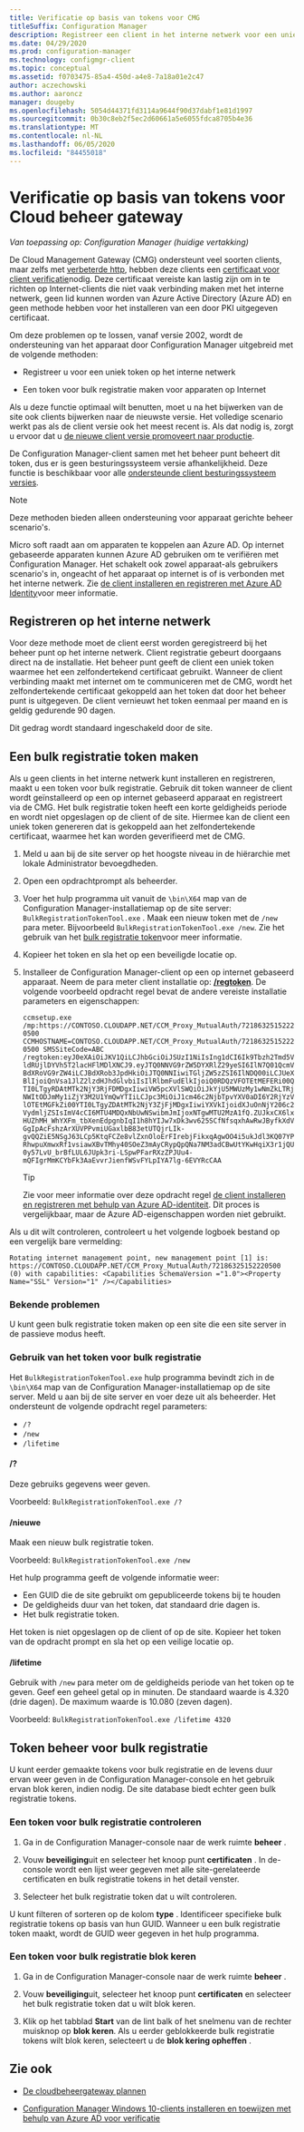 ```yaml
---
title: Verificatie op basis van tokens voor CMG
titleSuffix: Configuration Manager
description: Registreer een client in het interne netwerk voor een uniek token of maak een bulk registratie token voor apparaten op internet.
ms.date: 04/29/2020
ms.prod: configuration-manager
ms.technology: configmgr-client
ms.topic: conceptual
ms.assetid: f0703475-85a4-450d-a4e8-7a18a01e2c47
author: aczechowski
ms.author: aaroncz
manager: dougeby
ms.openlocfilehash: 5054d44371fd3114a9644f90d37dabf1e81d1997
ms.sourcegitcommit: 0b30c8eb2f5ec2d60661a5e6055fdca8705b4e36
ms.translationtype: MT
ms.contentlocale: nl-NL
ms.lasthandoff: 06/05/2020
ms.locfileid: "84455018"
---
```

# <a name="token-based-authentication-for-cloud-management-gateway"></a>Verificatie op basis van tokens voor Cloud beheer gateway

*Van toepassing op: Configuration Manager (huidige vertakking)*

<!--5686290-->

De Cloud Management Gateway (CMG) ondersteunt veel soorten clients, maar zelfs met [verbeterde http](../../plan-design/hierarchy/enhanced-http.md), hebben deze clients een [certificaat voor client verificatie](../manage/cmg/certificates-for-cloud-management-gateway.md#for-internet-based-clients-communicating-with-the-cloud-management-gateway)nodig. Deze certificaat vereiste kan lastig zijn om in te richten op Internet-clients die niet vaak verbinding maken met het interne netwerk, geen lid kunnen worden van Azure Active Directory (Azure AD) en geen methode hebben voor het installeren van een door PKI uitgegeven certificaat.

Om deze problemen op te lossen, vanaf versie 2002, wordt de ondersteuning van het apparaat door Configuration Manager uitgebreid met de volgende methoden:

- Registreer u voor een uniek token op het interne netwerk

- Een token voor bulk registratie maken voor apparaten op Internet

Als u deze functie optimaal wilt benutten, moet u na het bijwerken van de site ook clients bijwerken naar de nieuwste versie. Het volledige scenario werkt pas als de client versie ook het meest recent is. Als dat nodig is, zorgt u ervoor dat u [de nieuwe client versie promoveert naar productie](../manage/upgrade/test-client-upgrades.md#to-promote-the-new-client-to-production).

De Configuration Manager-client samen met het beheer punt beheert dit token, dus er is geen besturingssysteem versie afhankelijkheid. Deze functie is beschikbaar voor alle [ondersteunde client besturingssysteem versies](../../plan-design/configs/supported-operating-systems-for-clients-and-devices.md).

> [!NOTE]
> Deze methoden bieden alleen ondersteuning voor apparaat gerichte beheer scenario's.
>
> Micro soft raadt aan om apparaten te koppelen aan Azure AD. Op internet gebaseerde apparaten kunnen Azure AD gebruiken om te verifiëren met Configuration Manager. Het schakelt ook zowel apparaat-als gebruikers scenario's in, ongeacht of het apparaat op internet is of is verbonden met het interne netwerk. Zie [de client installeren en registreren met Azure AD Identity](deploy-clients-cmg-azure.md#install-and-register-the-client-using-azure-ad-identity)voor meer informatie.

## <a name="register-on-the-internal-network"></a>Registreren op het interne netwerk

Voor deze methode moet de client eerst worden geregistreerd bij het beheer punt op het interne netwerk. Client registratie gebeurt doorgaans direct na de installatie. Het beheer punt geeft de client een uniek token waarmee het een zelfondertekend certificaat gebruikt. Wanneer de client verbinding maakt met internet om te communiceren met de CMG, wordt het zelfondertekende certificaat gekoppeld aan het token dat door het beheer punt is uitgegeven. De client vernieuwt het token eenmaal per maand en is geldig gedurende 90 dagen.

Dit gedrag wordt standaard ingeschakeld door de site.

## <a name="create-a-bulk-registration-token"></a>Een bulk registratie token maken

Als u geen clients in het interne netwerk kunt installeren en registreren, maakt u een token voor bulk registratie. Gebruik dit token wanneer de client wordt geïnstalleerd op een op internet gebaseerd apparaat en registreert via de CMG. Het bulk registratie token heeft een korte geldigheids periode en wordt niet opgeslagen op de client of de site. Hiermee kan de client een uniek token genereren dat is gekoppeld aan het zelfondertekende certificaat, waarmee het kan worden geverifieerd met de CMG.

1. Meld u aan bij de site server op het hoogste niveau in de hiërarchie met lokale Administrator bevoegdheden.

1. Open een opdrachtprompt als beheerder.

1. Voer het hulp programma uit vanuit de `\bin\X64` map van de Configuration Manager-installatiemap op de site server: `BulkRegistrationTokenTool.exe` . Maak een nieuw token met de `/new` para meter. Bijvoorbeeld `BulkRegistrationTokenTool.exe /new`. Zie het gebruik van het [bulk registratie token](#bulk-registration-token-tool-usage)voor meer informatie.

1. Kopieer het token en sla het op een beveiligde locatie op.

1. Installeer de Configuration Manager-client op een op internet gebaseerd apparaat. Neem de para meter client installatie op: [**/regtoken**](about-client-installation-properties.md#regtoken). De volgende voorbeeld opdracht regel bevat de andere vereiste installatie parameters en eigenschappen:

    `ccmsetup.exe /mp:https://CONTOSO.CLOUDAPP.NET/CCM_Proxy_MutualAuth/72186325152220500 CCMHOSTNAME=CONTOSO.CLOUDAPP.NET/CCM_Proxy_MutualAuth/72186325152220500 SMSSiteCode=ABC /regtoken:eyJ0eXAiOiJKV1QiLCJhbGciOiJSUzI1NiIsIng1dCI6Ik9Tbzh2Tmd5VldRUjlDYVh5T2lacHFlMDlXNCJ9.eyJTQ0NNVG9rZW5DYXRlZ29yeSI6IlN7Q01QcmVBdXRoVG9rZW4iLCJBdXRob3JpdHkiOiJTQ0NNIiwiTGljZW5zZSI6IlNDQ00iLCJUeXBlIjoiQnVsa1JlZ2lzdHJhdGlvbiIsIlRlbmFudElkIjoiQ0RDQzVFOTEtMEFERi00QTI0LTgyRDAtMTk2NjY3RjFDMDgxIiwiVW5pcXVlSWQiOiJkYjU5MWUzMy1wNmZkLTRjNWItODJmMy1iZjY3M2U1YmQwYTIiLCJpc3MiOiJ1cm46c2NjbTpvYXV0aDI6Y2RjYzVlOTEtMGFkZi00YTI0LTgyZDAtMTk2NjY3ZjFjMDgxIiwiYXVkIjoidXJuOnNjY206c2VydmljZSIsImV4cCI6MTU4MDQxNbUwNSwibmJmIjoxNTgwMTU2MzA1fQ.ZUJkxCX6lxHUZhMH_WhYXFm_tbXenEdpgnbIqI1h8hYIJw7xDk3wv625SCfNfsqxhAwRwJByfkXdVGgIpAcFshzArXUVPPvmiUGaxlbB83etUTQjrLIk-gvQQZiE5NSgJ63LCp5KtqFCZe8vlZxnOloErFIrebjFikxqAgwOO4i5ukJdl3KQ07YPRhwpuXmwxRf1vsiawXBvTMhy40SOeZ3mAyCRypQpQNa7NM3adCBwUtYKwHqiX3r1jQU0y57LvU_brBfLUL6JUpk3ri-LSpwPFarRXzZPJUu4-mQFIgrMmKCYbFk3AaEvvrJienfWSvFYLpIYA7lg-6EVYRcCAA`

    > [!TIP]
    > Zie voor meer informatie over deze opdracht regel [de client installeren en registreren met behulp van Azure AD-identiteit](deploy-clients-cmg-azure.md#install-and-register-the-client-using-azure-ad-identity). Dit proces is vergelijkbaar, maar de Azure AD-eigenschappen worden niet gebruikt.

Als u dit wilt controleren, controleert u het volgende logboek bestand op een vergelijk bare vermelding:<!-- bug 7357499 -->

```ClientLocation.log
Rotating internet management point, new management point [1] is: https://CONTOSO.CLOUDAPP.NET/CCM_Proxy_MutualAuth/72186325152220500 (0) with capabilities: <Capabilities SchemaVersion ="1.0"><Property Name="SSL" Version="1" /></Capabilities>
```

### <a name="known-issues"></a>Bekende problemen

U kunt geen bulk registratie token maken op een site die een site server in de passieve modus heeft.<!-- 6399087 -->

### <a name="bulk-registration-token-tool-usage"></a>Gebruik van het token voor bulk registratie

Het `BulkRegistrationTokenTool.exe` hulp programma bevindt zich in de `\bin\X64` map van de Configuration Manager-installatiemap op de site server. Meld u aan bij de site server en voer deze uit als beheerder. Het ondersteunt de volgende opdracht regel parameters:

- `/?`
- `/new`
- `/lifetime`

#### <a name=""></a>/?

Deze gebruiks gegevens weer geven.

Voorbeeld: `BulkRegistrationTokenTool.exe /?`

#### <a name="new"></a>/nieuwe

Maak een nieuw bulk registratie token.

Voorbeeld: `BulkRegistrationTokenTool.exe /new`

Het hulp programma geeft de volgende informatie weer:
  
- Een GUID die de site gebruikt om gepubliceerde tokens bij te houden
- De geldigheids duur van het token, dat standaard drie dagen is.
- Het bulk registratie token.

Het token is niet opgeslagen op de client of op de site. Kopieer het token van de opdracht prompt en sla het op een veilige locatie op.

#### <a name="lifetime"></a>/lifetime

Gebruik with `/new` para meter om de geldigheids periode van het token op te geven. Geef een geheel getal op in minuten. De standaard waarde is 4.320 (drie dagen). De maximum waarde is 10.080 (zeven dagen).

Voorbeeld: `BulkRegistrationTokenTool.exe /lifetime 4320`

## <a name="bulk-registration-token-management"></a>Token beheer voor bulk registratie

U kunt eerder gemaakte tokens voor bulk registratie en de levens duur ervan weer geven in de Configuration Manager-console en het gebruik ervan blok keren, indien nodig. De site database biedt echter geen bulk registratie tokens.

### <a name="review-a-bulk-registration-token"></a>Een token voor bulk registratie controleren

1. Ga in de Configuration Manager-console naar de werk ruimte **beheer** .

2. Vouw **beveiliging**uit en selecteer het knoop punt **certificaten** . In de-console wordt een lijst weer gegeven met alle site-gerelateerde certificaten en bulk registratie tokens in het detail venster.

3. Selecteer het bulk registratie token dat u wilt controleren.

U kunt filteren of sorteren op de kolom **type** . Identificeer specifieke bulk registratie tokens op basis van hun GUID. Wanneer u een bulk registratie token maakt, wordt de GUID weer gegeven in het hulp programma.

### <a name="block-a-bulk-registration-token"></a>Een token voor bulk registratie blok keren

1. Ga in de Configuration Manager-console naar de werk ruimte **beheer** .

2. Vouw **beveiliging**uit, selecteer het knoop punt **certificaten** en selecteer het bulk registratie token dat u wilt blok keren.

3. Klik op het tabblad **Start** van de lint balk of het snelmenu van de rechter muisknop op **blok keren**. Als u eerder geblokkeerde bulk registratie tokens wilt blok keren, selecteert u de **blok kering opheffen** .

## <a name="see-also"></a>Zie ook

- [De cloudbeheergateway plannen](../manage/cmg/plan-cloud-management-gateway.md)

- [Configuration Manager Windows 10-clients installeren en toewijzen met behulp van Azure AD voor verificatie](deploy-clients-cmg-azure.md)
